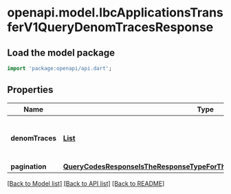 # openapi.model.IbcApplicationsTransferV1QueryDenomTracesResponse

## Load the model package
```dart
import 'package:openapi/api.dart';
```

## Properties
Name | Type | Description | Notes
------------ | ------------- | ------------- | -------------
**denomTraces** | [**List<DenomTraces200ResponseDenomTracesInner>**](DenomTraces200ResponseDenomTracesInner.md) | denom_traces returns all denominations trace information. | [optional] [default to const []]
**pagination** | [**QueryCodesResponseIsTheResponseTypeForTheQueryCodesRPCMethodPagination**](QueryCodesResponseIsTheResponseTypeForTheQueryCodesRPCMethodPagination.md) |  | [optional] 

[[Back to Model list]](../README.md#documentation-for-models) [[Back to API list]](../README.md#documentation-for-api-endpoints) [[Back to README]](../README.md)



